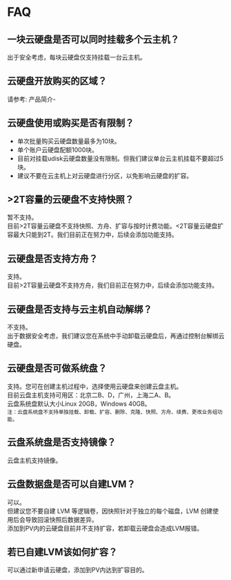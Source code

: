 # FAQ



## 一块云硬盘是否可以同时挂载多个云主机？

出于安全考虑，每块云硬盘仅支持挂载一台云主机。  

## 云硬盘开放购买的区域？

请参考: 产品简介-[](/storage_cdn/udisk/introduction/limit)

## 云硬盘使用或购买是否有限制？

  - 单次批量购买云硬盘数量最多为10块。
  - 单个账户云硬盘配额1000块。
  - 目前对挂载udisk云硬盘数量没有限制。但我们建议单台云主机挂载不要超过5块。
  - 建议不要在云主机上对云硬盘进行分区，以免影响云硬盘的扩容。

## \>2T容量的云硬盘不支持快照？

暂不支持。  
目前\>2T容量云硬盘不支持快照、方舟、扩容与按时计费功能。\<2T容量云硬盘扩容最大只能到2T。我们目前正在努力中，后续会添加功能支持。  

## 云硬盘是否支持方舟？

支持。  
目前\>2T容量云硬盘不支持方舟，我们目前正在努力中，后续会添加功能支持。  

## 云硬盘是否支持与云主机自动解绑？

不支持。  
出于数据安全考虑，我们建议您在系统中手动卸载云硬盘后，再通过控制台解绑云硬盘。  

## 云硬盘是否可做系统盘？

支持。您可在创建主机过程中，选择使用云硬盘来创建云盘主机。  
目前云盘主机支持可用区：北京二B、D，广州，上海二A、B。  
云盘系统盘默认大小Linux 20GB，Windows 40GB。  
`注：云盘系统盘不支持单独挂载、卸载、扩容、删除、克隆、快照、方舟、续费、更改业务组功能。`

## 云盘系统盘是否支持镜像？

云盘主机支持镜像。  

## 云盘数据盘是否可以自建LVM？

可以。  
但建议您不要自建 LVM 等逻辑卷，因快照针对于独立的每个磁盘，LVM 创建使用后会导致回滚快照后数据差异。  
添加到PV内的云硬盘目前并不支持扩容，若卸载云硬盘会造成LVM报错。  

## 若已自建LVM该如何扩容？

可以通过新申请云硬盘，添加到PV内达到扩容目的。
